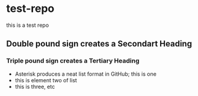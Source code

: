 # test-repo
this is a test repo
## Double pound sign creates a Secondart Heading
### Triple pound sign creates a Tertiary Heading

* Asterisk produces a neat list format in GitHub; this is one
* this is element two of list
* this is three, etc
